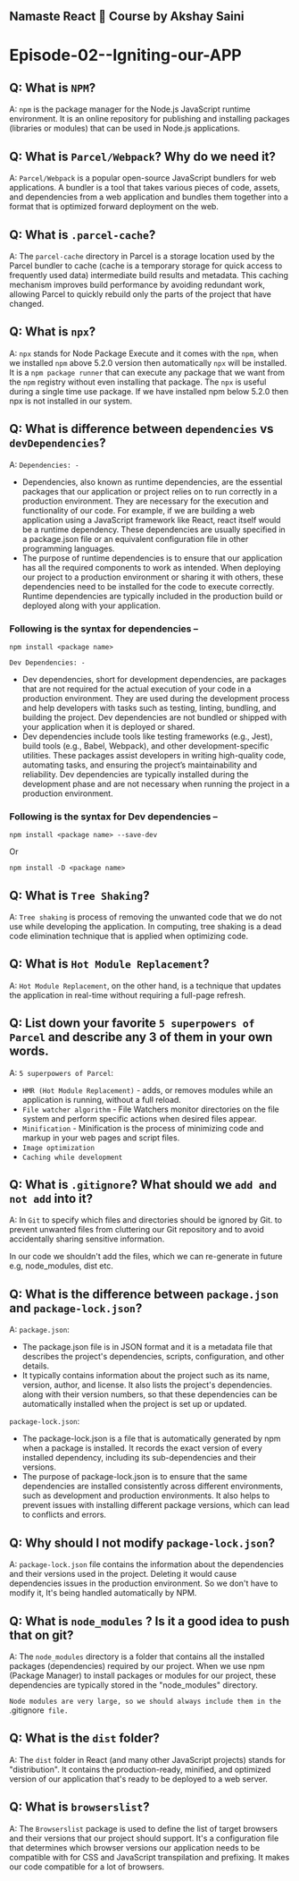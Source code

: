 ## Namaste React 🚀 Course by Akshay Saini

# Episode-02--Igniting-our-APP

## Q: What is `NPM`?

A: `npm` is the package manager for the Node.js JavaScript runtime environment. It is an online repository for publishing and installing packages (libraries or modules) that can be used in Node.js applications.

## Q: What is `Parcel/Webpack`? Why do we need it?

A: `Parcel/Webpack` is a popular open-source JavaScript bundlers for web applications. A bundler is a tool that takes various pieces of code, assets, and dependencies from a web application and bundles them together into a format that is optimized forward deployment on the web.

## Q: What is `.parcel-cache`?

A: The `parcel-cache` directory in Parcel is a storage location used by the Parcel bundler to cache (cache is a temporary storage for quick access to frequently used data) intermediate build results and metadata. This caching mechanism improves build performance by avoiding redundant work, allowing Parcel to quickly rebuild only the parts of the project that have changed.

## Q: What is `npx`?

A: `npx` stands for Node Package Execute and it comes with the `npm`, when we installed `npm` above 5.2.0 version then automatically `npx` will be installed. It is a `npm package runner` that can execute any package that we want from the `npm` registry without even installing that package. The `npx` is useful during a single time use package. If we have installed npm below 5.2.0 then npx is not installed in our system.

## Q: What is difference between `dependencies` vs `devDependencies`?

A: `Dependencies: -`

- Dependencies, also known as runtime dependencies, are the essential packages that our application or project relies on to run correctly in a production environment. They are necessary for the execution and functionality of our code. For example, if we are building a web application using a JavaScript framework like React, react itself would be a runtime dependency. These dependencies are usually specified in a package.json file or an equivalent configuration file in other programming languages.
- The purpose of runtime dependencies is to ensure that our application has all the required components to work as intended. When deploying our project to a production environment or sharing it with others, these dependencies need to be installed for the code to execute correctly. Runtime dependencies are typically included in the production build or deployed along with your application.

### Following is the syntax for dependencies –

```
npm install <package name>
```

`Dev Dependencies: -`

- Dev dependencies, short for development dependencies, are packages that are not required for the actual execution of your code in a production environment. They are used during the development process and help developers with tasks such as testing, linting, bundling, and building the project. Dev dependencies are not bundled or shipped with your application when it is deployed or shared.
- Dev dependencies include tools like testing frameworks (e.g., Jest), build tools (e.g., Babel, Webpack), and other development-specific utilities. These packages assist developers in writing high-quality code, automating tasks, and ensuring the project’s maintainability and reliability. Dev dependencies are typically installed during the development phase and are not necessary when running the project in a production environment.

### Following is the syntax for Dev dependencies –

```
npm install <package name> --save-dev
```

Or

```
npm install -D <package name>
```

## Q: What is `Tree Shaking`?

A: `Tree shaking` is process of removing the unwanted code that we do not use while developing the application.
In computing, tree shaking is a dead code elimination technique that is applied when optimizing code.

## Q: What is `Hot Module Replacement`?

A: `Hot Module Replacement`, on the other hand, is a technique that updates the application in real-time without requiring a full-page refresh.

## Q: List down your favorite `5 superpowers of Parcel` and describe any 3 of them in your own words.

A: `5 superpowers of Parcel`:

- `HMR (Hot Module Replacement)` - adds, or removes modules while an application is running, without a full reload.
- `File watcher algorithm` - File Watchers monitor directories on the file system and perform specific actions when desired files appear.
- `Minification` - Minification is the process of minimizing code and markup in your web pages and script files.
- `Image optimization`
- `Caching while development`

## Q: What is `.gitignore`? What should we `add and not add` into it?

A: In `Git` to specify which files and directories should be ignored by Git. to prevent unwanted files from cluttering our Git repository and to avoid accidentally sharing sensitive information.

In our code we shouldn't add the files, which we can re-generate in future e.g, node_modules, dist etc.

## Q: What is the difference between `package.json` and `package-lock.json`?

A: `package.json`:

- The package.json file is in JSON format and it is a metadata file that describes the project's dependencies, scripts, configuration, and other details.
- It typically contains information about the project such as its name, version, author, and license. It also lists the project's dependencies. along with their version numbers, so that these dependencies can be automatically installed when the project is set up or updated.

`package-lock.json`:

- The package-lock.json is a file that is automatically generated by npm when a package is installed. It records the exact version of every installed dependency, including its sub-dependencies and their versions.
- The purpose of package-lock.json is to ensure that the same dependencies are installed consistently across different environments, such as development and production environments. It also helps to prevent issues with installing different package versions, which can lead to conflicts and errors.

## Q: Why should I not modify `package-lock.json`?

A: `package-lock.json` file contains the information about the dependencies and their versions used in the project. Deleting it would cause dependencies issues in the production environment. So we don't have to modify it, It's being handled automatically by NPM.

## Q: What is `node_modules` ? Is it a good idea to push that on git?

A: The `node_modules` directory is a folder that contains all the installed packages (dependencies) required by our project. When we use npm (Package Manager) to install packages or modules for our project, these dependencies are typically stored in the "node_modules" directory.

`Node modules are very large, so we should always include them in the `.gitignore` file.`

## Q: What is the `dist` folder?

A: The `dist` folder in React (and many other JavaScript projects) stands for "distribution". It contains the production-ready, minified, and optimized version of our application that's ready to be deployed to a web server.

## Q: What is `browserslist`?

A: The `Browserslist` package is used to define the list of target browsers and their versions that our project should support. It's a configuration file that determines which browser versions our application needs to be compatible with for CSS and JavaScript transpilation and prefixing.
It makes our code compatible for a lot of browsers.
